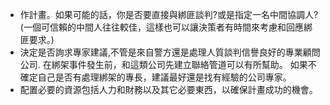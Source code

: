 [Title]: # (作規劃)
[Order]: # (15)

* 作計畫。如果可能的話，你是否要直接與綁匪談判?或是指定一名中間協調人?  (一個可信賴的中間人往往較佳，這樣也可以讓決策者有時間來考慮和回應綁匪要求。)
* 決定是否詢求專家建議,不管是來自警方還是處理人質談判信譽良好的專業顧問公司. 在綁架事件發生前，和這類公司先建立聯絡管道可以有所幫助。 如果不確定自己是否有處理綁架的專長，建議最好還是找有經驗的公司專家。
* 配置必要的資源包括人力和財務以及其它必要東西，以確保計畫成功的機會。
